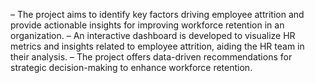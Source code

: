 – The project aims to identify key factors driving employee attrition and provide actionable insights for improving workforce retention in an organization.
 – An interactive dashboard is developed to visualize HR metrics and insights related to employee attrition, aiding the HR team in their analysis.
 – The project offers data-driven recommendations for strategic decision-making to enhance workforce retention.